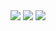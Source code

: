 <img src="https://pasteboard.co/UTnJbMIZl6kv.jpg" />
<img src="https://pasteboard.co/1LZL2YKA1Apv.jpg" />
<img src="https://pasteboard.co/HrmPYfqX1hzU.jpg" />
